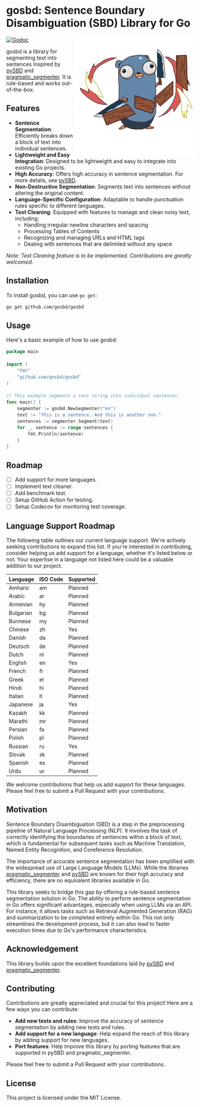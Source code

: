# **gosbd: Sentence Boundary Disambiguation (SBD) Library for Go**

<img align="right" width="320" src="/artifacts/sbd-gopher.png" alt="gosbd-logo" title="dsbd-logo" />

[![Godoc](http://img.shields.io/badge/go-documentation-blue.svg?style=flat-square)](https://godoc.org/github.com/gosbd/gosbd)

gosbd is a library for segmenting text into sentences inspired by [pySBD](https://github.com/nipunsadvilkar/pySBD) and [pragmatic_segmenter](https://github.com/diasks2/pragmatic_segmenter). It is rule-based and works out-of-the-box.

## Features

- **Sentence Segmentation**: Efficiently breaks down a block of text into individual sentences.
- **Lightweight and Easy Integration**: Designed to be lightweight and easy to integrate into existing Go projects.
- **High Accuracy**: Offers high accuracy in sentence segmentation. For more details, see [pySBD](https://github.com/nipunsadvilkar/pySBD).
- **Non-Destructive Segmentation**: Segments text into sentences without altering the original content.
- **Language-Specific Configuration**: Adaptable to handle punctuation rules specific to different languages.
- **Text Cleaning**: Equipped with features to manage and clean noisy text, including:
    - Handling irregular newline characters and spacing
    - Processing Tables of Contents
    - Recognizing and managing URLs and HTML tags
    - Dealing with sentences that are delimited without any space

_Note: Text Cleaning feature is to be implemented. Contributions are greatly welcomed._

## Installation

To install gosbd, you can use `go get`:

```sh
go get github.com/gosbd/gosbd
```

## Usage

Here's a basic example of how to use gosbd:

```go
package main

import (
    "fmt"
    "github.com/gosbd/gosbd"
)

// This example segments a text string into individual sentences.
func main() {
    segmenter := gosbd.NewSegmenter("en")
    text := "This is a sentence. And this is another one."
    sentences := segmenter.Segment(text)
    for _, sentence := range sentences {
        fmt.Println(sentence)
    }
}
```

## Roadmap

- [ ] Add support for more languages.
- [ ] Implement text cleaner.
- [ ] Add benchmark test.
- [ ] Setup GitHub Action for testing.
- [ ] Setup Codecov for monitoring test coverage.

## Language Support Roadmap

The following table outlines our current language support. We're actively seeking contributions to expand this list. If you're interested in contributing, consider helping us add support for a language, whether it's listed below or not. Your expertise in a language not listed here could be a valuable addition to our project.

| Language   | ISO Code | Supported |
| ---------- | -------- |-----------|
| Amharic    | am       | Planned   |
| Arabic     | ar       | Planned   |
| Armenian   | hy       | Planned   |
| Bulgarian  | bg       | Planned   |
| Burmese    | my       | Planned   |
| Chinese    | zh       | Yes       |
| Danish     | da       | Planned   |
| Deutsch    | de       | Planned   |
| Dutch      | nl       | Planned   |
| English    | en       | Yes       |
| French     | fr       | Planned   |
| Greek      | el       | Planned   |
| Hindi      | hi       | Planned   |
| Italian    | it       | Planned   |
| Japanese   | ja       | Yes       |
| Kazakh     | kk       | Planned   |
| Marathi    | mr       | Planned   |
| Persian    | fa       | Planned   |
| Polish     | pl       | Planned   |
| Russian    | ru       | Yes       |
| Slovak     | sk       | Planned   |
| Spanish    | es       | Planned   |
| Urdu       | ur       | Planned   |

We welcome contributions that help us add support for these languages. Please feel free to submit a Pull Request with your contributions.

## Motivation

Sentence Boundary Disambiguation (SBD) is a step in the preprocessing pipeline of Natural Language Processing (NLP). It involves the task of correctly identifying the boundaries of sentences within a block of text, which is fundamental for subsequent tasks such as Machine Translation, Named Entity Recognition, and Coreference Resolution.

The importance of accurate sentence segmentation has been amplified with the widespread use of Large Language Models (LLMs). While the libraries [pragmatic_segmenter](https://github.com/diasks2/pragmatic_segmenter) and [pySBD](https://github.com/nipunsadvilkar/pySBD) are known for their high accuracy and efficiency, there are no equivalent libraries available in Go.

This library seeks to bridge this gap by offering a rule-based sentence segmentation solution in Go. The ability to perform sentence segmentation in Go offers significant advantages, especially when using LLMs via an API. For instance, it allows tasks such as Retrieval Augmented Generation (RAG) and summarization to be completed entirely within Go. This not only streamlines the development process, but it can also lead to faster execution times due to Go's performance characteristics.

## Acknowledgement

This library builds upon the excellent foundations laid by [pySBD](https://github.com/nipunsadvilkar/pySBD) and [pragmatic_segmenter](https://github.com/diasks2/pragmatic_segmenter).

## Contributing

Contributions are greatly appreciated and crucial for this project! Here are a few ways you can contribute:

- **Add new tests and rules**: Improve the accuracy of sentence segmentation by adding new tests and rules.
- **Add support for a new language**: Help expand the reach of this library by adding support for new languages.
- **Port features**: Help improve this library by porting features that are supported in pySBD and pragmatic_segmenter.

Please feel free to submit a Pull Request with your contributions.

## License

This project is licensed under the MIT License.
